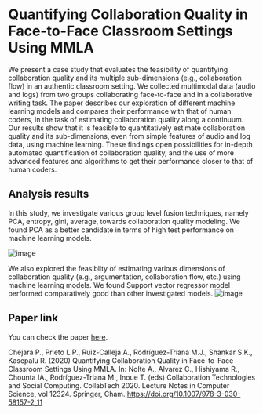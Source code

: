 # Quantifying Collaboration Quality in Face-to-Face Classroom Settings Using MMLA
We present a case study that evaluates the feasibility of quantifying collaboration quality and its multiple sub-dimensions (e.g., collaboration flow) in an authentic classroom setting. We collected multimodal data (audio and logs) from two groups collaborating face-to-face and in a collaborative writing task. The paper describes our exploration of different machine learning models and compares their performance with that of human coders, in the task of estimating collaboration quality along a continuum.  Our results show that it is feasible to quantitatively estimate collaboration quality and its sub-dimensions, even from simple features of audio and log data, using machine learning.  These findings open possibilities for in-depth automated quantification of collaboration quality, and the use of more advanced features and algorithms to get their performance closer to that of human coders.
 

## Analysis results
In this study, we investigate various group level fusion techniques, namely PCA, entropy, gini, average, towards collaboration quality modeling. We found PCA as a better candidate in terms of high test performance on machine learning models.

![image](https://user-images.githubusercontent.com/21138354/148178452-4d95c013-3741-407d-83e6-f1fff21cf7d2.png)

We also explored the feasiblity of estimating various dimensions of collaboration quality (e.g., argumentation, collaboration flow, etc.) using machine learning models. We found Support vector regressor model performed comparatively good than other investigated models.
![image](https://user-images.githubusercontent.com/21138354/148178677-bb6e9176-8803-426b-8c6a-e08af23531e5.png)


## Paper link
You can check the paper [here](https://www.researchgate.net/publication/343984939_Quantifying_Collaboration_Quality_in_Face-to-Face_Classroom_Settings_Using_MMLA).


Chejara P., Prieto L.P., Ruiz-Calleja A., Rodríguez-Triana M.J., Shankar S.K., Kasepalu R. (2020) Quantifying Collaboration Quality in Face-to-Face Classroom Settings Using MMLA. In: Nolte A., Alvarez C., Hishiyama R., Chounta IA., Rodríguez-Triana M., Inoue T. (eds) Collaboration Technologies and Social Computing. CollabTech 2020. Lecture Notes in Computer Science, vol 12324. Springer, Cham. https://doi.org/10.1007/978-3-030-58157-2_11

